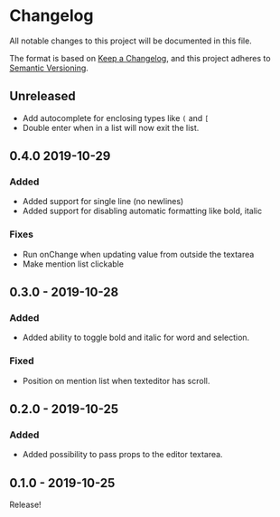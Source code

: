 # Changelog
All notable changes to this project will be documented in this file.

The format is based on [Keep a Changelog](https://keepachangelog.com/en/1.0.0/),
and this project adheres to [Semantic Versioning](https://semver.org/spec/v2.0.0.html).

## Unreleased
- Add autocomplete for enclosing types like `(` and `[`
- Double enter when in a list will now exit the list.

## 0.4.0 2019-10-29
### Added
- Added support for single line (no newlines)
- Added support for disabling automatic formatting like bold, italic

### Fixes
- Run onChange when updating value from outside the textarea
- Make mention list clickable

## 0.3.0 - 2019-10-28
### Added
- Added ability to toggle bold and italic for word and selection.

### Fixed
- Position on mention list when texteditor has scroll.

## 0.2.0 - 2019-10-25
### Added
- Added possibility to pass props to the editor textarea.

## 0.1.0 - 2019-10-25
Release!